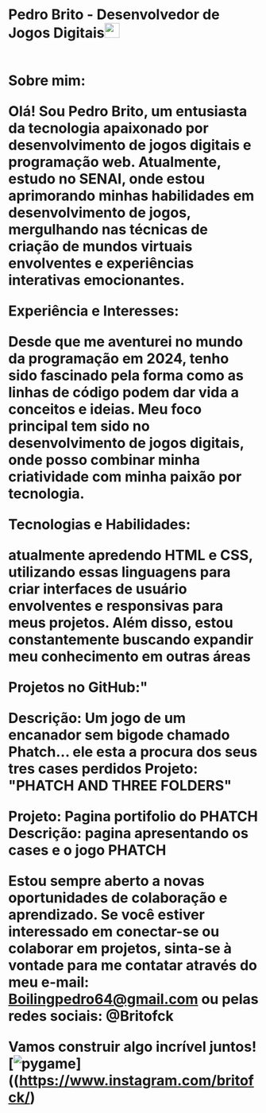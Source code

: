  <h1 align="left">Pedro Brito - Desenvolvedor de Jogos Digitais<img src="https://raw.githubusercontent.com/kaueMarques/kaueMarques/master/hi.gif" height="30px"><br><br>

Sobre mim:

Olá! Sou Pedro Brito, um entusiasta da tecnologia apaixonado por desenvolvimento de jogos digitais e programação web. Atualmente, estudo no SENAI, onde estou aprimorando minhas habilidades em desenvolvimento de jogos, mergulhando nas técnicas de criação de mundos virtuais envolventes e experiências interativas emocionantes.

Experiência e Interesses:

Desde que me aventurei no mundo da programação em 2024, tenho sido fascinado pela forma como as linhas de código podem dar vida a conceitos e ideias. Meu foco principal tem sido no desenvolvimento de jogos digitais, onde posso combinar minha criatividade com minha paixão por tecnologia.

Tecnologias e Habilidades:

 atualmente apredendo HTML e CSS, utilizando essas linguagens para criar interfaces de usuário envolventes e responsivas para meus projetos. Além disso, estou constantemente buscando expandir meu conhecimento em outras áreas

Projetos no GitHub:"


Descrição: Um jogo de um encanador sem bigode chamado Phatch... ele esta a procura dos seus tres cases perdidos
Projeto: "PHATCH AND THREE FOLDERS"


Projeto: Pagina portifolio do PHATCH
Descrição: pagina apresentando os cases e o jogo PHATCH

Estou sempre aberto a novas oportunidades de colaboração e aprendizado. Se você estiver interessado em conectar-se ou colaborar em projetos, sinta-se à vontade para me contatar através do meu e-mail: Boilingpedro64@gmail.com ou pelas redes sociais: @Britofck 

Vamos construir algo incrível juntos!
[![pygame](http://img.instagram.com/p/B_LXgD0Hzgx/0.jpg)]((https://www.instagram.com/britofck/)
